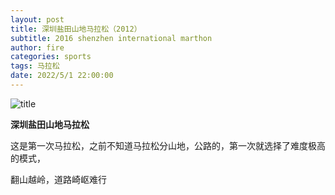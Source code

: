 ```yaml
---
layout: post
title: 深圳盐田山地马拉松（2012）
subtitle: 2016 shenzhen international marthon
author: fire
categories: sports 
tags: 马拉松
date: 2022/5/1 22:00:00
---
```


![title](https://image.sideproject.cn/titlex/titlex_122.jpg)

**深圳盐田山地马拉松**

这是第一次马拉松，之前不知道马拉松分山地，公路的，第一次就选择了难度极高的模式，

翻山越岭，道路崎岖难行
